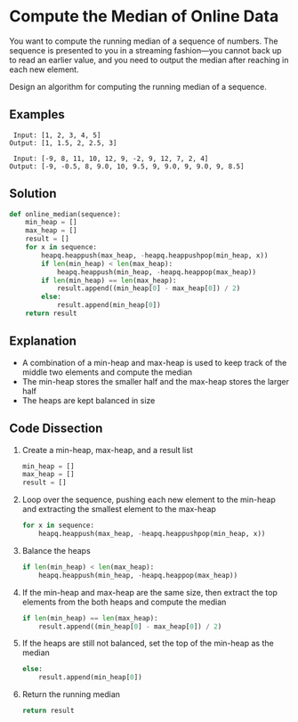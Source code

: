 # Compute the Median of Online Data
You want to compute the running median of a sequence of numbers. The sequence is presented to you in a streaming fashion&mdash;you cannot back up to read an earlier value, and you need to output the median after reaching in each new element.

Design an algorithm for computing the running median of a sequence.

## Examples
```
 Input: [1, 2, 3, 4, 5]
Output: [1, 1.5, 2, 2.5, 3]

 Input: [-9, 8, 11, 10, 12, 9, -2, 9, 12, 7, 2, 4]
Output: [-9, -0.5, 8, 9.0, 10, 9.5, 9, 9.0, 9, 9.0, 9, 8.5]
```

## Solution
```python
def online_median(sequence):
    min_heap = []
    max_heap = []
    result = []
    for x in sequence:
        heapq.heappush(max_heap, -heapq.heappushpop(min_heap, x))
        if len(min_heap) < len(max_heap):
            heapq.heappush(min_heap, -heapq.heappop(max_heap))
        if len(min_heap) == len(max_heap):
            result.append((min_heap[0] - max_heap[0]) / 2)
        else:
            result.append(min_heap[0])
    return result
```

## Explanation
* A combination of a min-heap and max-heap is used to keep track of the middle two elements and compute the median
* The min-heap stores the smaller half and the max-heap stores the larger half
* The heaps are kept balanced in size

## Code Dissection
1. Create a min-heap, max-heap, and a result list
    ```python
    min_heap = []
    max_heap = []
    result = []
    ```
2. Loop over the sequence, pushing each new element to the min-heap and extracting the smallest element to the max-heap
    ```python
    for x in sequence:
        heapq.heappush(max_heap, -heapq.heappushpop(min_heap, x))
    ```
3. Balance the heaps
    ```python
    if len(min_heap) < len(max_heap):
        heapq.heappush(min_heap, -heapq.heappop(max_heap))
    ```
4. If the min-heap and max-heap are the same size, then extract the top elements from the both heaps and compute the median
    ```python
    if len(min_heap) == len(max_heap):
        result.append((min_heap[0] - max_heap[0]) / 2)
    ```
5. If the heaps are still not balanced, set the top of the min-heap as the median
    ```python
    else:
        result.append(min_heap[0])
    ```
6. Return the running median
    ```python
    return result
    ```